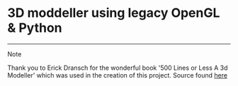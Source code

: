 # 3D moddeller using legacy OpenGL & Python
---
> [!NOTE] 
> Thank you to Erick Dransch for the wonderful book '500 Lines or Less A 3d Modeller' which was used in the creation of this project.
> Source found [here](https://aosabook.org/en/500L/a-3d-modeller.html)